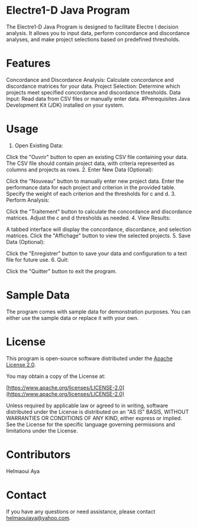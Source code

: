# Electre1-D Java Program
The Electre1-D Java Program is designed to facilitate Electre I decision analysis. It allows you to input data, perform concordance and discordance analyses, and make project selections based on predefined thresholds.

# Features
Concordance and Discordance Analysis: Calculate concordance and discordance matrices for your data.
Project Selection: Determine which projects meet specified concordance and discordance thresholds.
Data Input: Read data from CSV files or manually enter data.
#Prerequisites
Java Development Kit (JDK) installed on your system.
# Usage
1. Open Existing Data:

Click the "Ouvrir" button to open an existing CSV file containing your data.
The CSV file should contain project data, with criteria represented as columns and projects as rows.
2. Enter New Data (Optional):

Click the "Nouveau" button to manually enter new project data.
Enter the performance data for each project and criterion in the provided table.
Specify the weight of each criterion and the thresholds for c and d.
3. Perform Analysis:

Click the "Traitement" button to calculate the concordance and discordance matrices.
Adjust the c and d thresholds as needed.
4. View Results:

A tabbed interface will display the concordance, discordance, and selection matrices.
Click the "Affichage" button to view the selected projects.
5. Save Data (Optional):

Click the "Enregistrer" button to save your data and configuration to a text file for future use.
6. Quit:

Click the "Quitter" button to exit the program.
# Sample Data
The program comes with sample data for demonstration purposes. You can either use the sample data or replace it with your own.

# License

This program is open-source software distributed under the [Apache License 2.0](LICENSE).

You may obtain a copy of the License at:

[https://www.apache.org/licenses/LICENSE-2.0](https://www.apache.org/licenses/LICENSE-2.0)

Unless required by applicable law or agreed to in writing, software distributed under the License is distributed on an "AS IS" BASIS, WITHOUT WARRANTIES OR CONDITIONS OF ANY KIND, either express or implied. See the License for the specific language governing permissions and limitations under the License.


# Contributors
Helmaoui Aya
# Contact
If you have any questions or need assistance, please contact helmaouiaya@yahoo.com.
